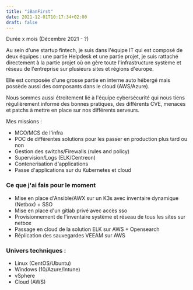 ```yaml
---
title: "iBanFirst"
date: 2021-12-01T10:17:34+02:00
draft: false
---
```

Durée x mois (Décembre 2021 - ?)

Au sein d'une startup fintech, je suis dans l'équipe IT qui est composé de deux équipes :
une partie Helpdesk et une partie projet, je suis rattaché directement à la partie projet où on gère toute l'infrastructure système et réseau de l'entreprise sur plusieurs sites et régions d'europe.

Elle est composée d'une grosse partie en interne auto hébergé mais possède aussi des composants dans le cloud (AWS/Azure).

Nous sommes aussi étroitement lié à l'équipe cybersécurité qui nous tiens régulièrement informé des bonnes pratiques, des différents CVE, menaces et patchs à mettre en place sur nos différents serveurs.

Mes missions :
- MCO/MCS de l'infra
- POC de différentes solutions pour les passer en production plus tard ou non
- Gestion des switchs/Firewalls (rules and policy)
- Supervision/Logs (ELK/Centreon)
- Contenerisation d'applications
- Passe d'applications sur du Kubernetes et cloud

### Ce que j'ai fais pour le moment
- Mise en place d'Ansible/AWX sur un K3s avec inventaire dynamique (Netbox) + SSO
- Mise en place d'un gitlab privé avec accès sso
- Provisionnement de l'inventaire système et réseau de tous les sites sur netbox
- Passage en cloud de la solution ELK sur AWS + Opensearch
- Réplication des sauvegardes VEEAM sur AWS


### Univers techniques :
- Linux (CentOS/Ubuntu)
- Windows (10/Azure/Intune)
- vSphere
- Cloud (AWS)
